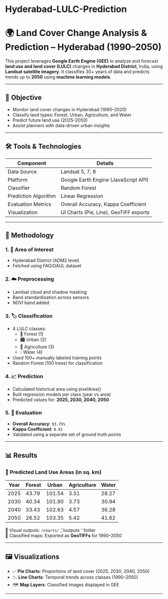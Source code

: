 # Hyderabad-LULC-Prediction

# 🌍 Land Cover Change Analysis & Prediction – Hyderabad (1990–2050)

This project leverages **Google Earth Engine (GEE)** to analyze and forecast **land use and land cover (LULC)** changes in **Hyderabad District**, India, using **Landsat satellite imagery**. It classifies 30+ years of data and predicts trends up to **2050** using **machine learning models**.

---

## 📌 Objective

- Monitor land cover changes in Hyderabad (1990–2020)
- Classify land types: Forest, Urban, Agriculture, and Water
- Predict future land use (2025–2050)
- Assist planners with data-driven urban insights

---

## 🛠️ Tools & Technologies

| Component              | Details                                  |
|------------------------|------------------------------------------|
| Data Source            | Landsat 5, 7, 8                          |
| Platform               | Google Earth Engine (JavaScript API)     |
| Classifier             | Random Forest                            |
| Prediction Algorithm   | Linear Regression                        |
| Evaluation Metrics     | Overall Accuracy, Kappa Coefficient      |
| Visualization          | UI Charts (Pie, Line), GeoTIFF exports   |

---

## 🧠 Methodology

### 1. 📍 Area of Interest
- Hyderabad District (ADM2 level)
- Fetched using FAO/GAUL dataset

### 2. ☁️ Preprocessing
- Landsat cloud and shadow masking
- Band standardization across sensors
- NDVI band added

### 3. 🏷️ Classification
- 4 LULC classes:  
  - 🌲 Forest (1)  
  - 🏙️ Urban (2)  
  - 🌾 Agriculture (3)  
  - 💧 Water (4)
- Used 100+ manually labeled training points
- Random Forest (100 trees) for classification

### 4. 📈 Prediction
- Calculated historical area using pixelArea()
- Built regression models per class (year vs area)
- Predicted values for: **2025, 2030, 2040, 2050**

### 5. 📏 Evaluation
- **Overall Accuracy**: `93.75%`  
- **Kappa Coefficient**: `0.91`  
- Validated using a separate set of ground truth points

---

## 📊 Results

### 🔢 Predicted Land Use Areas (in sq. km)

| Year | Forest | Urban | Agriculture | Water |
|------|--------|-------|-------------|-------|
| 2025 | 43.79  | 101.54| 3.31        | 28.27 |
| 2030 | 40.34  | 101.90| 3.73        | 30.94 |
| 2040 | 33.43  | 102.63| 4.57        | 36.28 |
| 2050 | 26.52  | 103.35| 5.42        | 41.62 |

📁 Visual outputs: `/charts/` ,'/outputs 
' folder  
📎 Classified maps: Exported as **GeoTIFFs** for 1990–2050

---

## 🖼️ Visualizations

- ✅ **Pie Charts**: Proportions of land cover (2025, 2030, 2040, 2050)
- 📉 **Line Charts**: Temporal trends across classes (1990–2050)
- 🗺️ **Map Layers**: Classified images displayed in GEE

---


